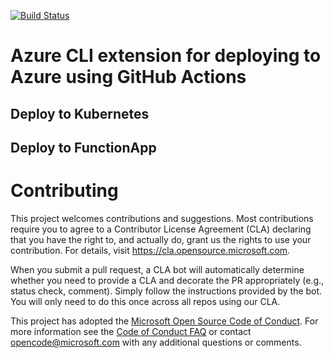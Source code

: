 [![Build Status](https://dev.azure.com/baggaatul24/AKS-deploy-extension/_apis/build/status/GitHubActions-CliExtension-CI?branchName=master)](https://dev.azure.com/baggaatul24/AKS-deploy-extension/_build/latest?definitionId=168&branchName=master)

# Azure CLI extension for deploying to Azure using GitHub Actions

## Deploy to Kubernetes

## Deploy to FunctionApp


# Contributing

This project welcomes contributions and suggestions.  Most contributions require you to agree to a
Contributor License Agreement (CLA) declaring that you have the right to, and actually do, grant us
the rights to use your contribution. For details, visit https://cla.opensource.microsoft.com.

When you submit a pull request, a CLA bot will automatically determine whether you need to provide
a CLA and decorate the PR appropriately (e.g., status check, comment). Simply follow the instructions
provided by the bot. You will only need to do this once across all repos using our CLA.

This project has adopted the [Microsoft Open Source Code of Conduct](https://opensource.microsoft.com/codeofconduct/).
For more information see the [Code of Conduct FAQ](https://opensource.microsoft.com/codeofconduct/faq/) or
contact [opencode@microsoft.com](mailto:opencode@microsoft.com) with any additional questions or comments.
